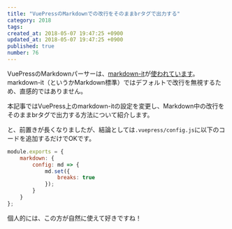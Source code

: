```yaml
---
title: "VuePressのMarkdownでの改行をそのままbrタグで出力する"
category: 2018
tags: 
created_at: 2018-05-07 19:47:25 +0900
updated_at: 2018-05-07 19:47:25 +0900
published: true
number: 76
---
```


VuePressのMarkdownパーサーは、[markdown-it](https://github.com/markdown-it/markdown-it)が[使われています](https://vuepress.vuejs.org/guide/markdown.html#advanced-configuration)。markdown-it（というかMarkdown標準）ではデフォルトで改行を無視するため、直感的ではありません。

本記事ではVuePress上のmarkdown-itの設定を変更し、Markdown中の改行をそのままbrタグで出力する方法について紹介します。

と、前置きが長くなりましたが、結論としては`.vuepress/config.js`に以下のコードを追加するだけでOKです。

```.vuepress/config.js
module.exports = {
	markdown: {
		config: md => {
			md.set({
				breaks: true
			});
		}
	}
};
```

個人的には、この方が自然に使えて好きですね！
